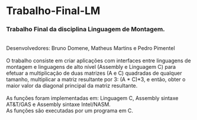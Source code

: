 # Trabalho-Final-LM
<h3>Trabalho Final da disciplina Linguagem de Montagem.</h3> 
<br>
Desenvolvedores: Bruno Domene, Matheus Martins e Pedro Pimentel 
<br>
<br>
O trabalho consiste em criar aplicações com interfaces entre linguagens de montagem e linguagens de alto nível
(Assembly e Linguagem C) para efetuar a multiplicação de duas matrizes (A e C) quadradas de qualquer tamanho, multiplicar 
a matriz resultante por 3: (A * C)*3, e então, obter o maior valor da diagonal principal da matriz resultante.
<br>
<br>
As funções foram implementadas em: Linguagem C, Assembly sintaxe AT&T/GAS e Assembly sintaxe Intel/NASM. 
<br>
As funções são executadas por um programa em C.  


